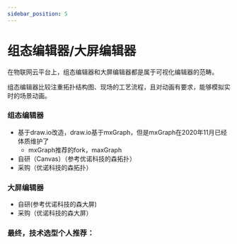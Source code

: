 ```yaml
---
sidebar_position: 5
---
```


# 组态编辑器/大屏编辑器


在物联网云平台上，组态编辑器和大屏编辑器都是属于可视化编辑器的范畴。

组态编辑器比较注重拓扑结构图、现场的工艺流程，且对动画有要求，能够模拟实时的场景动画。

### 组态编辑器

- 基于draw.io改造，draw.io基于mxGraph，但是mxGraph在2020年11月已经体质维护了
    - mxGraph推荐的fork，maxGraph
- 自研（Canvas）（参考优诺科技的森拓扑）
- 采购（优诺科技的森拓扑）

### 大屏编辑器

- 自研(参考优诺科技的森大屏)
- 采购（优诺科技的森大屏）

### 最终，技术选型个人推荐：







